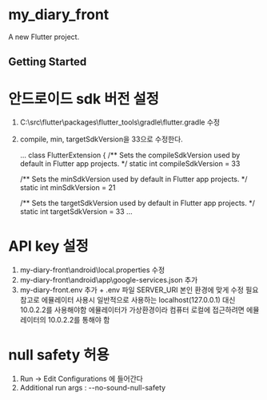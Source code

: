 # my_diary_front

A new Flutter project.

## Getting Started

# 안드로이드 sdk 버전 설정
1. C:\src\flutter\packages\flutter_tools\gradle\flutter.gradle 수정
2. compile, min, targetSdkVersion을 33으로 수정한다.

   ...
   class FlutterExtension {
   /** Sets the compileSdkVersion used by default in Flutter app projects. */
   static int compileSdkVersion = 33

   /** Sets the minSdkVersion used by default in Flutter app projects. */
   static int minSdkVersion = 21

   /** Sets the targetSdkVersion used by default in Flutter app projects. */
   static int targetSdkVersion = 33
   ...

# API key 설정
1. my-diary-front\android\local.properties 수정
2. my-diary-front\android\app\google-services.json 추가
3. my-diary-front\.env 추가 + .env 파일 SERVER_URI 본인 환경에 맞게 수정 필요
   참고로 에뮬레이터 사용시 일반적으로 사용하는 localhost(127.0.0.1) 대신 10.0.2.2를 사용해야함
   에뮬레이터가 가상환경이라 컴퓨터 로컬에 접근하려면 에뮬레이터의 10.0.2.2를 통해야 함

# null safety 허용
1. Run → Edit Configurations 에 들어간다
2. Additional run args : --no-sound-null-safety